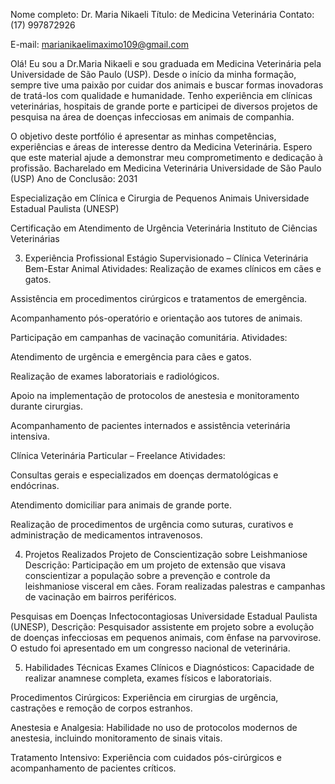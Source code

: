 
Nome completo: Dr. Maria Nikaeli
Título: de Medicina Veterinária
Contato: (17) 997872926

E-mail: marianikaelimaximo109@gmail.com



Olá! Eu sou a Dr.Maria Nikaeli e sou graduada em Medicina Veterinária pela Universidade de São Paulo (USP). Desde o início da minha formação, sempre tive uma paixão por cuidar dos animais e buscar formas inovadoras de tratá-los com qualidade e humanidade. Tenho experiência em clínicas veterinárias, hospitais de grande porte e participei de diversos projetos de pesquisa na área de doenças infecciosas em animais de companhia.

O objetivo deste portfólio é apresentar as minhas competências, experiências e áreas de interesse dentro da Medicina Veterinária. Espero que este material ajude a demonstrar meu comprometimento e dedicação à profissão.
Bacharelado em Medicina Veterinária
Universidade de São Paulo (USP)
Ano de Conclusão: 2031

Especialização em Clínica e Cirurgia de Pequenos Animais
Universidade Estadual Paulista (UNESP)

Certificação em Atendimento de Urgência Veterinária
Instituto de Ciências Veterinárias


3. Experiência Profissional
Estágio Supervisionado – Clínica Veterinária Bem-Estar Animal
Atividades:
Realização de exames clínicos em cães e gatos.

Assistência em procedimentos cirúrgicos e tratamentos de emergência.

Acompanhamento pós-operatório e orientação aos tutores de animais.

Participação em campanhas de vacinação comunitária.
Atividades:

Atendimento de urgência e emergência para cães e gatos.

Realização de exames laboratoriais e radiológicos.

Apoio na implementação de protocolos de anestesia e monitoramento durante cirurgias.

Acompanhamento de pacientes internados e assistência veterinária intensiva.

Clínica Veterinária Particular – Freelance
Atividades:

Consultas gerais e especializados em doenças dermatológicas e endócrinas.

Atendimento domiciliar para animais de grande porte.

Realização de procedimentos de urgência como suturas, curativos e administração de medicamentos intravenosos.

4. Projetos Realizados
Projeto de Conscientização sobre Leishmaniose
Descrição:
Participação em um projeto de extensão que visava conscientizar a população sobre a prevenção e controle da leishmaniose visceral em cães. Foram realizadas palestras e campanhas de vacinação em bairros periféricos.

Pesquisas em Doenças Infectocontagiosas
Universidade Estadual Paulista (UNESP),
Descrição:
Pesquisador assistente em projeto sobre a evolução de doenças infecciosas em pequenos animais, com ênfase na parvovirose. O estudo foi apresentado em um congresso nacional de veterinária.

5. Habilidades Técnicas
Exames Clínicos e Diagnósticos: Capacidade de realizar anamnese completa, exames físicos e laboratoriais.

Procedimentos Cirúrgicos: Experiência em cirurgias de urgência, castrações e remoção de corpos estranhos.

Anestesia e Analgesia: Habilidade no uso de protocolos modernos de anestesia, incluindo monitoramento de sinais vitais.

Tratamento Intensivo: Experiência com cuidados pós-cirúrgicos e acompanhamento de pacientes críticos.

